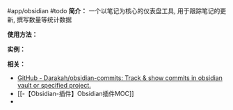 #app/obsidian #todo 
**简介：**
一个以笔记为核心的仪表盘工具, 用于跟踪笔记的更新, 撰写数量等统计数据

**使用方法：**

**实例：**

**相关：**
* [GitHub - Darakah/obsidian-commits: Track & show commits in obsidian vault or specified project.](https://github.com/Darakah/obsidian-commits)
* [[-【Obsidian-插件】Obsidian插件MOC]]
* 